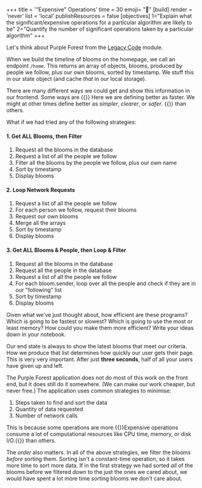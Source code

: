 +++
title = '"Expensive" Operations'
time = 30
emoji= "🧮"
[build]
  render = 'never'
  list = 'local'
  publishResources = false
[objectives]
    1="Explain what the significant/expensive operations for a particular algorithm are likely to be"
    2="Quantify the number of significant operations taken by a particular algorithm"
+++

Let's think about Purple Forest from the [Legacy Code](https://github.com/CodeYourFuture/Module-Legacy-Code/) module.

When we build the timeline of blooms on the homepage, we call an endpoint `/home`. This returns an array of objects, blooms, produced by people we follow, plus our own blooms, sorted by timestamp. We stuff this in our state object (and cache _that_ in our local storage).

There are many different ways we could get and show this information in our frontend. Some ways are {{<tooltip title="better">}}
Here we are defining better as faster. We might at other times define better as _simpler_, _clearer_, or _safer_.
{{</tooltip>}} than others.

What if we had tried any of the following strategies:

#### 1. Get ALL Blooms, then Filter

1. Request all the blooms in the database
1. Request a list of all the people we follow
1. Filter all the blooms by the people we follow, plus our own name
1. Sort by timestamp
1. Display blooms

#### 2. Loop Network Requests

1. Request a list of all the people we follow
1. For each person we follow, request their blooms
1. Request our own blooms
1. Merge all the arrays
1. Sort by timestamp
1. Display blooms

#### 3. Get ALL Blooms & People, then Loop & Filter

1. Request all the blooms in the database
1. Request all the people in the database
1. Request a list of all the people we follow
1. For each bloom.sender, loop over all the people and check if they are in our "following" list
1. Sort by timestamp
1. Display blooms

Given what we've just thought about, how efficient are these programs? Which is going to be fastest or slowest? Which is going to use the most or least memory? How could you make them more efficient? Write your ideas down in your notebook.

Our end state is always to show the latest blooms that meet our criteria. How we produce that list determines how quickly our user gets their page. This is very very important. After just **three seconds**, half of all your users have given up and left.

The Purple Forest application does not do most of this work on the front end, but it does still do it somewhere. (We can make our work cheaper, but never free.) The application uses common strategies to minimise:

1. Steps taken to find and sort the data
1. Quantity of data requested
1. Number of network calls

This is because some operations are more {{<tooltip title="expensive">}}Expensive operations consume a lot of computational resources like CPU time, memory, or disk I/O.{{</tooltip>}} than others.

The _order_ also matters. In all of the above strategies, we filter the blooms _before_ sorting them. Sorting isn't a constant-time operation, so it takes more time to sort more data. If in the first strategy we had sorted _all_ of the blooms before we filtered down to the just the ones we cared about, we would have spent a lot more time sorting blooms we don't care about.

